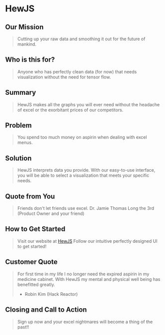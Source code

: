 # HewJS #

<!--
> This material was originally posted [here](http://www.quora.com/What-is-Amazons-approach-to-product-development-and-product-management). It is reproduced here for posterities sake.

There is an approach called "working backwards" that is widely used at Amazon. They work backwards from the customer, rather than starting with an idea for a product and trying to bolt customers onto it. While working backwards can be applied to any specific product decision, using this approach is especially important when developing new products or features.

For new initiatives a product manager typically starts by writing an internal press release announcing the finished product. The target audience for the press release is the new/updated product's customers, which can be retail customers or internal users of a tool or technology. Internal press releases are centered around the customer problem, how current solutions (internal or external) fail, and how the new product will blow away existing solutions.

If the benefits listed don't sound very interesting or exciting to customers, then perhaps they're not (and shouldn't be built). Instead, the product manager should keep iterating on the press release until they've come up with benefits that actually sound like benefits. Iterating on a press release is a lot less expensive than iterating on the product itself (and quicker!).

If the press release is more than a page and a half, it is probably too long. Keep it simple. 3-4 sentences for most paragraphs. Cut out the fat. Don't make it into a spec. You can accompany the press release with a FAQ that answers all of the other business or execution questions so the press release can stay focused on what the customer gets. My rule of thumb is that if the press release is hard to write, then the product is probably going to suck. Keep working at it until the outline for each paragraph flows.

Oh, and I also like to write press-releases in what I call "Oprah-speak" for mainstream consumer products. Imagine you're sitting on Oprah's couch and have just explained the product to her, and then you listen as she explains it to her audience. That's "Oprah-speak", not "Geek-speak".

Once the project moves into development, the press release can be used as a touchstone; a guiding light. The product team can ask themselves, "Are we building what is in the press release?" If they find they're spending time building things that aren't in the press release (overbuilding), they need to ask themselves why. This keeps product development focused on achieving the customer benefits and not building extraneous stuff that takes longer to build, takes resources to maintain, and doesn't provide real customer benefit (at least not enough to warrant inclusion in the press release).
 -->

## Our Mission ##
  > Cutting up your raw data and smoothing it out for the future of mankind.

## Who is this for? ##
  > Anyone who has perfectly clean data (for now) that needs visualization without the need for tensor flow.

## Summary ##
  > HewJS makes all the graphs you will ever need without the headache of excel or the exorbitant prices of our competitors.

## Problem ##
  > You spend too much money on aspirin when dealing with excel menus.

## Solution ##
  > HewJS interprets data you provide. With our easy-to-use interface, you will be able to select a visualization that meets your specific needs.

## Quote from You ##
  > Friends don't let friends use excel.
  > Dr. Jamie Thomas Long the 3rd (Product Owner and your friend)

## How to Get Started ##
  > Visit our website at [HewJS](hewjs.herokuapp.com)
  > Follow our intuitive perfectly designed UI to get started!

## Customer Quote ##
  > For first time in my life I no longer need the expired aspirin in my medicine cabinet. With HewJS my mental and physical well being has benefitted greatly.
  > - Robin Kim (Hack Reactor)

## Closing and Call to Action ##
  > Sign up now and your excel nightmares will become a thing of the past!!
